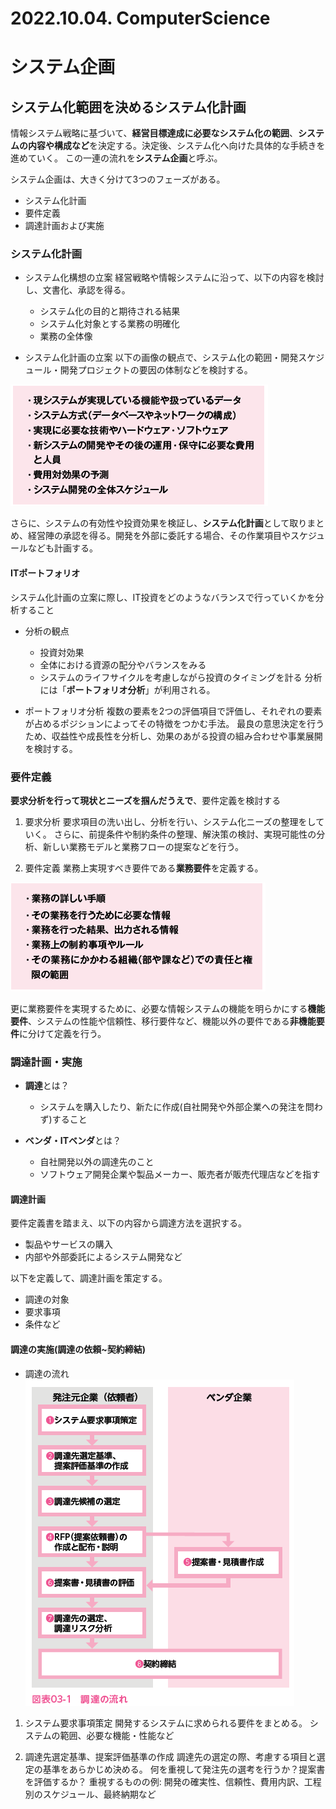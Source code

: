 # 2022.10.04. ComputerScience

# システム企画

## システム化範囲を決めるシステム化計画

情報システム戦略に基づいて、**経営目標達成に必要なシステム化の範囲**、**システムの内容や構成など**を決定する。決定後、システム化へ向けた具体的な手続きを進めていく。
この一連の流れを**システム企画**と呼ぶ。

システム企画は、大きく分けて3つのフェーズがある。
* システム化計画
* 要件定義
* 調達計画および実施

### システム化計画

* システム化構想の立案
経営戦略や情報システムに沿って、以下の内容を検討し、文書化、承認を得る。
  + システム化の目的と期待される結果
  + システム化対象とする業務の明確化
  + 業務の全体像

* システム化計画の立案
以下の画像の観点で、システム化の範囲・開発スケジュール・開発プロジェクトの要因の体制などを検討する。

![](2022-10-04-09-39-46.png)

さらに、システムの有効性や投資効果を検証し、**システム化計画**として取りまとめ、経営陣の承認を得る。開発を外部に委託する場合、その作業項目やスケジュールなども計画する。

#### ITポートフォリオ

システム化計画の立案に際し、IT投資をどのようなバランスで行っていくかを分析すること

* 分析の観点
  + 投資対効果
  + 全体における資源の配分やバランスをみる
  + システムのライフサイクルを考慮しながら投資のタイミングを計る
分析には「**ポートフォリオ分析**」が利用される。

* ポートフォリオ分析
複数の要素を2つの評価項目で評価し、それぞれの要素が占めるポジションによってその特徴をつかむ手法。
最良の意思決定を行うため、収益性や成長性を分析し、効果のあがる投資の組み合わせや事業展開を検討する。

### 要件定義

**要求分析を行って現状とニーズを掴んだうえで**、要件定義を検討する

1. 要求分析
要求項目の洗い出し、分析を行い、システム化ニーズの整理をしていく。
さらに、前提条件や制約条件の整理、解決策の検討、実現可能性の分析、新しい業務モデルと業務フローの提案などを行う。

2. 要件定義
業務上実現すべき要件である**業務要件**を定義する。

![](2022-10-04-09-59-18.png)

更に業務要件を実現するために、必要な情報システムの機能を明らかにする**機能要件**、システムの性能や信頼性、移行要件など、機能以外の要件である**非機能要件**に分けて定義を行う。

### 調達計画・実施

* **調達**とは？
  + システムを購入したり、新たに作成(自社開発や外部企業への発注を問わず)すること

* **ベンダ・ITベンダ**とは？
  + 自社開発以外の調達先のこと
  + ソフトウェア開発企業や製品メーカー、販売者が販売代理店などを指す

#### 調達計画

要件定義書を踏まえ、以下の内容から調達方法を選択する。
* 製品やサービスの購入
* 内部や外部委託によるシステム開発など

以下を定義して、調達計画を策定する。
* 調達の対象
* 要求事項
* 条件など

#### 調達の実施(調達の依頼~契約締結)

* 調達の流れ
![](2022-10-04-13-19-52.png)

1. システム要求事項策定
開発するシステムに求められる要件をまとめる。
システムの範囲、必要な機能・性能など

2. 調達先選定基準、提案評価基準の作成
調達先の選定の際、考慮する項目と選定の基準をあらかじめ決める。
何を重視して発注先の選考を行うか？提案書を評価するか？
重視するものの例: 開発の確実性、信頼性、費用内訳、工程別のスケジュール、最終納期など

